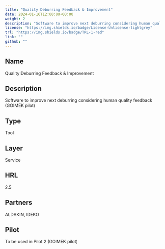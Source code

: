 ```yaml
---
title: "Quality Deburring Feedback & Improvement"
date: 2024-01-16T12:00:00+00:00
weight: 2
description: "Software to improve next deburring considering human quality feedback (GOIMEK pilot)"
license: "https://img.shields.io/badge/License-Unlicense-lightgrey"
trl: "https://img.shields.io/badge/TRL-1-red"
link: ""
github: ""
---
```


## Name
Quality Deburring Feedback & Improvement

## Description
Software to improve next deburring considering human quality feedback (GOIMEK pilot)

## Type
Tool

## Layer
Service

## HRL
2.5

## Partners
ALDAKIN, IDEKO

## Pilot
To be used in Pilot 2 (GOIMEK pilot)
